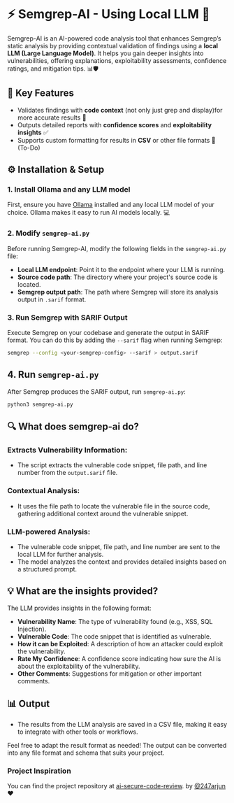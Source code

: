 # ⚡️ Semgrep-AI - Using Local LLM 🚀

Semgrep-AI is an AI-powered code analysis tool that enhances Semgrep’s static analysis by providing contextual validation of findings using a **local LLM (Large Language Model)**. It helps you gain deeper insights into vulnerabilities, offering explanations, exploitability assessments, confidence ratings, and mitigation tips. 📊🛡️

## 🌟 Key Features

- Validates findings with **code context** (not only just grep and display)for more accurate results 📂
- Outputs detailed reports with **confidence scores** and **exploitability insights** ✅
- Supports custom formatting for results in **CSV** or other file formats 📝 (To-Do)

## ⚙️ Installation & Setup

### 1. Install Ollama and any LLM model

First, ensure you have [Ollama](https://ollama.ai/) installed and any local LLM model of your choice. Ollama makes it easy to run AI models locally. 💻

### 2. Modify `semgrep-ai.py`

Before running Semgrep-AI, modify the following fields in the `semgrep-ai.py` file:

- **Local LLM endpoint**: Point it to the endpoint where your LLM is running.
- **Source code path**: The directory where your project's source code is located.
- **Semgrep output path**: The path where Semgrep will store its analysis output in `.sarif` format.

### 3. Run Semgrep with SARIF Output

Execute Semgrep on your codebase and generate the output in SARIF format. You can do this by adding the `--sarif` flag when running Semgrep:

```bash
semgrep --config <your-semgrep-config> --sarif > output.sarif
```

## 4. Run `semgrep-ai.py`

After Semgrep produces the SARIF output, run `semgrep-ai.py`:

```
python3 semgrep-ai.py
```

## 🔍 What does semgrep-ai do?

### Extracts Vulnerability Information:
- The script extracts the vulnerable code snippet, file path, and line number from the `output.sarif` file.

### Contextual Analysis:
- It uses the file path to locate the vulnerable file in the source code, gathering additional context around the vulnerable snippet.

### LLM-powered Analysis:
- The vulnerable code snippet, file path, and line number are sent to the local LLM for further analysis.
- The model analyzes the context and provides detailed insights based on a structured prompt.

## 💡 What are the insights provided?

The LLM provides insights in the following format:

- **Vulnerability Name**: The type of vulnerability found (e.g., XSS, SQL Injection).
- **Vulnerable Code**: The code snippet that is identified as vulnerable.
- **How it can be Exploited**: A description of how an attacker could exploit the vulnerability.
- **Rate My Confidence**: A confidence score indicating how sure the AI is about the exploitability of the vulnerability.
- **Other Comments**: Suggestions for mitigation or other important comments.

## 📊 Output

- The results from the LLM analysis are saved in a CSV file, making it easy to integrate with other tools or workflows. 


Feel free to adapt the result format as needed! The output can be converted into any file format and schema that suits your project.

### Project Inspiration
You can find the project repository at [ai-secure-code-review](https://github.com/247arjun/ai-secure-code-review/tree/main). by [@247arjun](https://github.com/247arjun) ♥️
